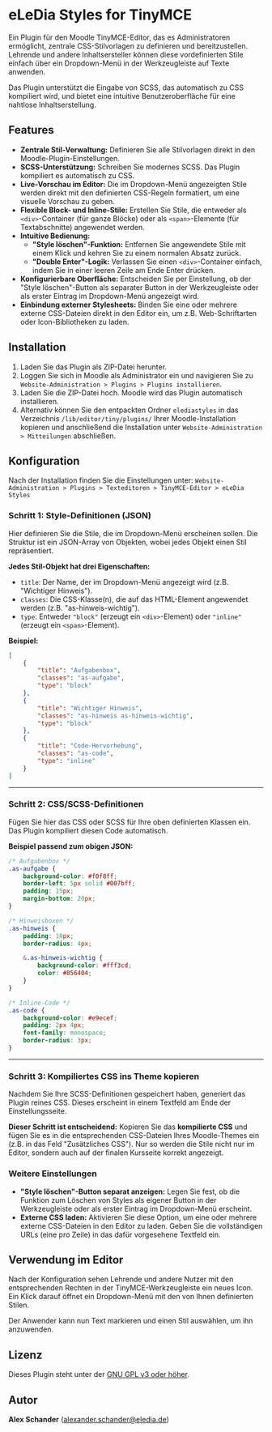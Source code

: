 # eLeDia Styles for TinyMCE

Ein Plugin für den Moodle TinyMCE-Editor, das es Administratoren ermöglicht, zentrale CSS-Stilvorlagen zu definieren und bereitzustellen. Lehrende und andere Inhaltsersteller können diese vordefinierten Stile einfach über ein Dropdown-Menü in der Werkzeugleiste auf Texte anwenden.

Das Plugin unterstützt die Eingabe von SCSS, das automatisch zu CSS kompiliert wird, und bietet eine intuitive Benutzeroberfläche für eine nahtlose Inhaltserstellung.

## Features

* **Zentrale Stil-Verwaltung:** Definieren Sie alle Stilvorlagen direkt in den Moodle-Plugin-Einstellungen.
* **SCSS-Unterstützung:** Schreiben Sie modernes SCSS. Das Plugin kompiliert es automatisch zu CSS.
* **Live-Vorschau im Editor:** Die im Dropdown-Menü angezeigten Stile werden direkt mit den definierten CSS-Regeln formatiert, um eine visuelle Vorschau zu geben.
* **Flexible Block- und Inline-Stile:** Erstellen Sie Stile, die entweder als `<div>`-Container (für ganze Blöcke) oder als `<span>`-Elemente (für Textabschnitte) angewendet werden.
* **Intuitive Bedienung:**
    * **"Style löschen"-Funktion:** Entfernen Sie angewendete Stile mit einem Klick und kehren Sie zu einem normalen Absatz zurück.
    * **"Double Enter"-Logik:** Verlassen Sie einen `<div>`-Container einfach, indem Sie in einer leeren Zeile am Ende Enter drücken.
* **Konfigurierbare Oberfläche:** Entscheiden Sie per Einstellung, ob der "Style löschen"-Button als separater Button in der Werkzeugleiste oder als erster Eintrag im Dropdown-Menü angezeigt wird.
* **Einbindung externer Stylesheets:** Binden Sie eine oder mehrere externe CSS-Dateien direkt in den Editor ein, um z.B. Web-Schriftarten oder Icon-Bibliotheken zu laden.

## Installation

1.  Laden Sie das Plugin als ZIP-Datei herunter.
2.  Loggen Sie sich in Moodle als Administrator ein und navigieren Sie zu `Website-Administration > Plugins > Plugins installieren`.
3.  Laden Sie die ZIP-Datei hoch. Moodle wird das Plugin automatisch installieren.
4.  Alternativ können Sie den entpackten Ordner `elediastyles` in das Verzeichnis `/lib/editor/tiny/plugins/` Ihrer Moodle-Installation kopieren und anschließend die Installation unter `Website-Administration > Mitteilungen` abschließen.

## Konfiguration

Nach der Installation finden Sie die Einstellungen unter:
`Website-Administration > Plugins > Texteditoren > TinyMCE-Editor > eLeDia Styles`

### Schritt 1: Style-Definitionen (JSON)

Hier definieren Sie die Stile, die im Dropdown-Menü erscheinen sollen. Die Struktur ist ein JSON-Array von Objekten, wobei jedes Objekt einen Stil repräsentiert.

**Jedes Stil-Objekt hat drei Eigenschaften:**
* `title`: Der Name, der im Dropdown-Menü angezeigt wird (z.B. "Wichtiger Hinweis").
* `classes`: Die CSS-Klasse(n), die auf das HTML-Element angewendet werden (z.B. "as-hinweis-wichtig").
* `type`: Entweder `"block"` (erzeugt ein `<div>`-Element) oder `"inline"` (erzeugt ein `<span>`-Element).

**Beispiel:**
```json
[
    {
        "title": "Aufgabenbox",
        "classes": "as-aufgabe",
        "type": "block"
    },
    {
        "title": "Wichtiger Hinweis",
        "classes": "as-hinweis as-hinweis-wichtig",
        "type": "block"
    },
    {
        "title": "Code-Hervorhebung",
        "classes": "as-code",
        "type": "inline"
    }
]
```

---
### Schritt 2: CSS/SCSS-Definitionen

Fügen Sie hier das CSS oder SCSS für Ihre oben definierten Klassen ein. Das Plugin kompiliert diesen Code automatisch.

**Beispiel passend zum obigen JSON:**
```scss
/* Aufgabenbox */
.as-aufgabe {
    background-color: #f0f8ff;
    border-left: 5px solid #007bff;
    padding: 15px;
    margin-bottom: 20px;
}

/* Hinweisboxen */
.as-hinweis {
    padding: 10px;
    border-radius: 4px;

    &.as-hinweis-wichtig {
        background-color: #fff3cd;
        color: #856404;
    }
}

/* Inline-Code */
.as-code {
    background-color: #e9ecef;
    padding: 2px 4px;
    font-family: monospace;
    border-radius: 3px;
}
```

---
### Schritt 3: Kompiliertes CSS ins Theme kopieren

Nachdem Sie Ihre SCSS-Definitionen gespeichert haben, generiert das Plugin reines CSS. Dieses erscheint in einem Textfeld am Ende der Einstellungsseite.

**Dieser Schritt ist entscheidend:**
Kopieren Sie das **kompilierte CSS** und fügen Sie es in die entsprechenden CSS-Dateien Ihres Moodle-Themes ein (z.B. in das Feld "Zusätzliches CSS"). Nur so werden die Stile nicht nur im Editor, sondern auch auf der finalen Kursseite korrekt angezeigt.

### Weitere Einstellungen

* **"Style löschen"-Button separat anzeigen:** Legen Sie fest, ob die Funktion zum Löschen von Styles als eigener Button in der Werkzeugleiste oder als erster Eintrag im Dropdown-Menü erscheint.
* **Externe CSS laden:** Aktivieren Sie diese Option, um eine oder mehrere externe CSS-Dateien in den Editor zu laden. Geben Sie die vollständigen URLs (eine pro Zeile) in das dafür vorgesehene Textfeld ein.

## Verwendung im Editor

Nach der Konfiguration sehen Lehrende und andere Nutzer mit den entsprechenden Rechten in der TinyMCE-Werkzeugleiste ein neues Icon. Ein Klick darauf öffnet ein Dropdown-Menü mit den von Ihnen definierten Stilen.

Der Anwender kann nun Text markieren und einen Stil auswählen, um ihn anzuwenden.

## Lizenz

Dieses Plugin steht unter der [GNU GPL v3 oder höher](https://www.gnu.org/copyleft/gpl.html).

## Autor

**Alex Schander**
(alexander.schander@eledia.de)